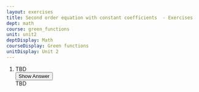 ```yaml
---
layout: exercises
title: Second order equation with constant coefficients  - Exercises
dept: math
course: green_functions
unit: unit2
deptDisplay: Math
courseDisplay: Green functions
unitDisplay: Unit 2
---
```

<ol>
<li> <div class="exercise">  TBD

<div class="answerBox"> 
 <button onclick="myFunction('answer3')" class="answerButton">Show Answer</button> 
 <div  id='answer3' class="answer" >
TBD
</div> 
 </div>

</div> </li></ol>

